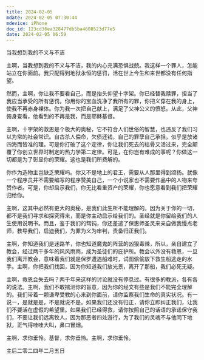 ```yaml
---
title: 2024-02-05
mdate: 2024-02-05 07:30:44
mdevice: iPhone
doc_id: 123cd36ea328477db5ba4608523d77e5
date: 2024-02-05 06:59
---
```


当我想到我的不义与不洁

主啊，当我想到我的不义与不洁，我的内心充满恐惧战兢。我这样一个罪人，怎能站立在你面前。我只配得到地狱永恒的惩罚，活在世上今生和来世都没有任何指望。

然而，主啊，你让我不要看自己，而是抬头仰望十字架。你已经替我赎罪，担当了我应当承受的所有惩罚。你用你的宝血洗净了我所有的罪，你把义穿在我的身上，使我不再赤身裸体。你为我一次把自己献上，满足了父神公义的愤怒。从此，父神俯身查看，他看到的不再是我，而是耶稣基督。

主啊，十字架的救恩是个极大的奥秘，它不符合人们世俗的智慧，也违反了我们习以为常的社会常识。自古杀人偿命，欠债还钱，自己的罪孽自己承担，似乎是放诸四海而皆准的理。可是你打破了这个定律，你让我们死去的枯骨又活过来，完全颠覆了你创立世界时制定的热力学第二定律。可是，在你岂有难成的事呢？你做这一切都是为了彰显你的荣耀。这也是我们所费解的。

你作为造物主岂缺乏荣耀吗。你又不是地上的君王，需要从人那里得到颂扬。就像一个程序员并不需要编写的程序赞美自己，一个小说家也不需要作品中的人物来夸赞作者。可是，你却启示我们，你无比看重资产的荣耀，你也愿意看到我们把荣耀归给你。

主啊，这其中必然有更大的奥秘，是我们此生所不能理解的。因为关于你的一切，都不是我们寻求和探究得来，而是你主动启示给我们的。圣经就是你留给我们的人生使用说明书。而且，鉴于我们的驽钝，你还差遣了保惠师圣灵来亲自做我慢点老师，教导我们，启迪我们，为罪为义为审判，责备归正我们。

主啊，你知道我们是迷路羊，你也知道魔鬼的阵营的凶狠毒辣，所以，亲自建立了教会，经过两千多年的风风雨雨，成为圣徒们的庇护所。教会以外没有救恩，一旦我们离开教会，意味着我们就是保罗遭遇船难时，试图偷偷放下救生船逃走的水手。主啊，你把我们找回，因为你知道我们放光景，离开了那船，我们必死无疑。

主啊，救恩会失去吗？两千年来这样的讨论就没有停息过。有很多的教派，各有各的说法。主啊，我们不敢揣测你的旨意，因为你的经文有些是我们不能完全理解的。我们带着一颗谦卑受教的心来到你面前，请你监察我们生命的真实状况。有一说一，是就是是，不是就说不是。如果我们还没有归正，请你立即纠正我们，让我们不要活在虚假的希望里。如果我们已经得救，请你按照自己的话语的承诺保守我们，不要让我们远离牧人，因为那恶者四处游行，为了我们的灵魂不与他同下地狱，正气得哇哇大叫，鼻口冒烟。

主啊，求你垂怜。基督，求你垂怜。主啊，求你垂怜。

主后二零二四年二月五日